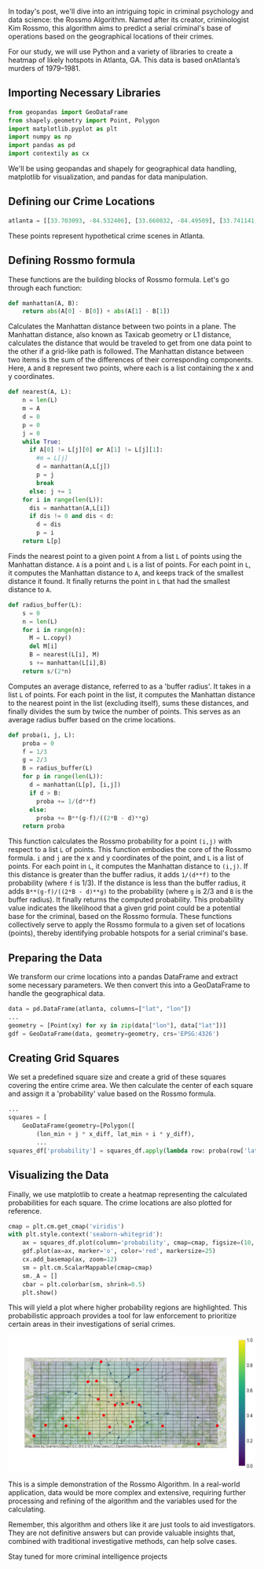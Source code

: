 In today's post, we'll dive into an intriguing topic in criminal psychology and data science: the Rossmo Algorithm. Named after its creator, criminologist Kim Rossmo, this algorithm aims to predict a serial criminal's base of operations based on the geographical locations of their crimes. 

For our study, we will use Python and a variety of libraries to create a heatmap of likely hotspots in Atlanta, GA. This data is based onAtlanta’s murders of 1979–1981. 
## Importing Necessary Libraries

```python
from geopandas import GeoDataFrame
from shapely.geometry import Point, Polygon
import matplotlib.pyplot as plt
import numpy as np
import pandas as pd
import contextily as cx
```

We'll be using geopandas and shapely for geographical data handling, matplotlib for visualization, and pandas for data manipulation.

## Defining our Crime Locations

```python
atlanta = [[33.703093, -84.532406], [33.660032, -84.49509], [33.741141, -84.383959], ... ]
```

These points represent hypothetical crime scenes in Atlanta.

## Defining Rossmo formula

These functions are the building blocks of Rossmo formula. 
Let's go through each function:

```python
def manhattan(A, B):
    return abs(A[0] - B[0]) + abs(A[1] - B[1])
```
Calculates the Manhattan distance between two points in a plane. The Manhattan distance, also known as Taxicab geometry or L1 distance, calculates the distance that would be traveled to get from one data point to the other if a grid-like path is followed. The Manhattan distance between two items is the sum of the differences of their corresponding components. Here, `A` and `B` represent two points, where each is a list containing the x and y coordinates.

```py
def nearest(A, L):
    n = len(L)
    m = A
    d = 0
    p = 0
    j = 0
    while True:
      if A[0] != L[j][0] or A[1] != L[j][1]:
        #m = L[j]
        d = manhattan(A,L[j])
        p = j
        break 
      else: j += 1
    for i in range(len(L)):
      dis = manhattan(A,L[i])
      if dis != 0 and dis < d:
        d = dis
        p = i
    return L[p]
```
Finds the nearest point to a given point `A` from a list `L` of points using the Manhattan distance. `A` is a point and `L` is a list of points. For each point in `L`, it computes the Manhattan distance to `A`, and keeps track of the smallest distance it found. It finally returns the point in `L` that had the smallest distance to `A`.

```py
def radius_buffer(L):
    s = 0
    n = len(L)
    for i in range(n):
      M = L.copy()
      del M[i]
      B = nearest(L[i], M)
      s += manhattan(L[i],B)
    return s/(2*n)
```
Computes an average distance, referred to as a 'buffer radius'. It takes in a list `L` of points. For each point in the list, it computes the Manhattan distance to the nearest point in the list (excluding itself), sums these distances, and finally divides the sum by twice the number of points. This serves as an average radius buffer based on the crime locations.

```py
def proba(i, j, L):
    proba = 0
    f = 1/3
    g = 2/3
    B = radius_buffer(L)
    for p in range(len(L)):
      d = manhattan(L[p], [i,j])
      if d > B:
        proba += 1/(d**f)
      else:
        proba += B**(g-f)/((2*B - d)**g)
    return proba

```
This function calculates the Rossmo probability for a point `(i,j)` with respect to a list `L` of points. This function embodies the core of the Rossmo formula. `i` and `j` are the x and y coordinates of the point, and `L` is a list of points. For each point in `L`, it computes the Manhattan distance to `(i,j)`. If this distance is greater than the buffer radius, it adds `1/(d**f)` to the probability (where `f` is 1/3). If the distance is less than the buffer radius, it adds `B**(g-f)/((2*B - d)**g)` to the probability (where `g` is 2/3 and `B` is the buffer radius). It finally returns the computed probability. This probability value indicates the likelihood that a given grid point could be a potential base for the criminal, based on the Rossmo formula.
These functions collectively serve to apply the Rossmo formula to a given set of locations (points), thereby identifying probable hotspots for a serial criminal's base.



## Preparing the Data

We transform our crime locations into a pandas DataFrame and extract some necessary parameters. We then convert this into a GeoDataFrame to handle the geographical data.

```python
data = pd.DataFrame(atlanta, columns=["lat", "lon"])
...
geometry = [Point(xy) for xy in zip(data["lon"], data["lat"])]
gdf = GeoDataFrame(data, geometry=geometry, crs='EPSG:4326')
```

## Creating Grid Squares

We set a predefined square size and create a grid of these squares covering the entire crime area. We then calculate the center of each square and assign it a 'probability' value based on the Rossmo formula.

```python
...
squares = [
    GeoDataFrame(geometry=[Polygon([
        (lon_min + j * x_diff, lat_min + i * y_diff),
        ...
squares_df['probability'] = squares_df.apply(lambda row: proba(row['lat'], row['lon'], atlanta), axis=1)
```

## Visualizing the Data

Finally, we use matplotlib to create a heatmap representing the calculated probabilities for each square. The crime locations are also plotted for reference.

```python
cmap = plt.cm.get_cmap('viridis')
with plt.style.context('seaborn-whitegrid'):
    ax = squares_df.plot(column='probability', cmap=cmap, figsize=(10, 10), alpha=0.2, edgecolor='k')
    gdf.plot(ax=ax, marker='o', color='red', markersize=25)
    cx.add_basemap(ax, zoom=12)
    sm = plt.cm.ScalarMappable(cmap=cmap)
    sm._A = []
    cbar = plt.colorbar(sm, shrink=0.5)
    plt.show()
```

This will yield a plot where higher probability regions are highlighted. This probabilistic approach provides a tool for law enforcement to prioritize certain areas in their investigations of serial crimes. 

![](..\assets\rossmo.png)

This is a simple demonstration of the Rossmo Algorithm. In a real-world application, data would be more complex and extensive, requiring further processing and refining of the algorithm and the variables used for the calculating.

Remember, this algorithm and others like it are just tools to aid investigators. They are not definitive answers but can provide valuable insights that, combined with traditional investigative methods, can help solve cases.

Stay tuned for more criminal intelligence projects